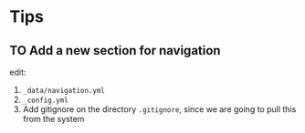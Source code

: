# Tips

## TO Add a new section for navigation

edit:

1. ``_data/navigation.yml``
2. ``_config.yml``
3. Add gitignore on the directory ``.gitignore``, since we are going to pull this from the system

